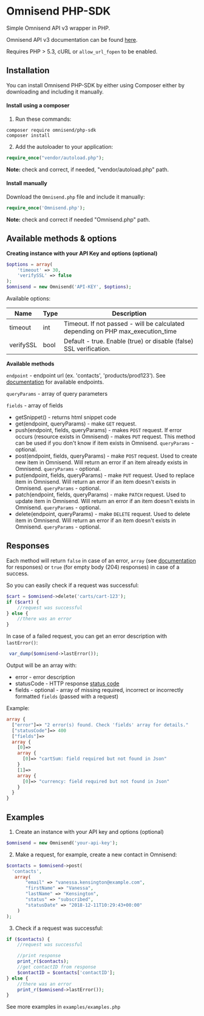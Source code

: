 Omnisend PHP-SDK
=============

Simple Omnisend API v3 wrapper in PHP.

Omnisend API v3 documentation can be found [here](https://api-docs.omnisend.com/).

Requires PHP > 5.3, cURL or ``allow_url_fopen`` to be enabled.

Installation
------------

You can install Omnisend PHP-SDK by either using Composer either by downloading and including it manually.

#### Install using a composer

1. Run these commands:

```
composer require omnisend/php-sdk
composer install
```

2. Add the autoloader to your application:
```php
require_once("vendor/autoload.php");
```
**Note:** check and correct, if needed, "vendor/autoload.php" path.


#### Install manually

Download the `Omnisend.php` file and include it manually:

```php
require_once('Omnisend.php'); 
```
**Note:** check and correct if needed "Omnisend.php" path.

Available methods & options
--------
**Creating instance with your API Key and options (optional)**
```php
$options = array(
    'timeout' => 30,
    'verifySSL' => false
);
$omnisend = new Omnisend('API-KEY', $options);
```

Available options:

|Name|Type|Description|
|---|---|---|
|timeout|int|Timeout. If not passed - will be calculated depending on PHP max_execution_time
|verifySSL|bool|Default - true. Enable (true) or disable (false) SSL verification.

**Available methods**

`endpoint` - endpoint url (ex. 'contacts', 'products/prod123'). See [documentation](https://api-docs.omnisend.com/) for available endpoints.

`queryParams` - array of query parameters

`fields` - array of fields

* getSnippet() - returns html snippet code
* get(endpoint, queryParams) - make `GET` request.
* push(endpoint, fields, queryParams) - makes `POST` request. If error occurs (resource exists in Omnisend) - makes `PUT` request. This method can be used if you don't know if item exists in Omnisend. `queryParams` - optional.
* post(endpoint, fields, queryParams) - make `POST` request. Used to create new item in Omnisend. Will return an error if an item already exists in Omnisend. `queryParams` - optional.
* put(endpoint, fields, queryParams) - make `PUT` request. Used to replace item in Omnisend. Will return an error if an item doesn't exists in Omnisend. `queryParams` - optional.
* patch(endpoint, fields, queryParams) - make `PATCH` request. Used to update item in Omnisend. Will return an error if an item doesn't exists in Omnisend. `queryParams` - optional.
* delete(endpoint, queryParams)  - make `DELETE` request. Used to delete item in Omnisend. Will return an error if an item doesn't exists in Omnisend. `queryParams` - optional.

Responses
--------

Each method will return `false` in case of an error, `array` (see [documentation](https://api-docs.omnisend.com/) for responses) or `true` (for empty body (204) responses) in case of a success.

So you can easily check if a request was successful:
```php
$cart = $omnisend->delete('carts/cart-123');
if ($cart) {
    //request was successful
} else {
    //there was an error
}
```

In case of a failed request, you can get an error description with `lastError()`:
```php
 var_dump($omnisend->lastError());
 ```

Output will be an array with:
* error - error description
* statusCode - HTTP response [status code](https://api-docs.omnisend.com/v3/overview/responses)
* fields - optional - array of missing required, incorrect or incorrectly formatted `fields` (passed with a request)

Example:

```php
array {
  ["error"]=> "2 error(s) found. Check 'fields' array for details."
  ["statusCode"]=> 400
  ["fields"]=>
  array {
    [0]=>
    array {
      [0]=> "cartSum: field required but not found in Json"
    }
    [1]=>
    array {
      [0]=> "currency: field required but not found in Json"
    }
  }
}
```

Examples
--------

1. Create an instance with your API key and options (optional)

```php
$omnisend = new Omnisend('your-api-key');
```

2. Make a request, for example, create a new contact in Omnisend:

```php
$contacts = $omnisend->post(
  'contacts',
   array(
       "email" => "vanessa.kensington@example.com", 
       "firstName" => "Vanessa", 
       "lastName" => "Kensington", 
       "status" => "subscribed", 
       "statusDate" => "2018-12-11T10:29:43+00:00"
    )
);
```
3. Check if a request was successful:

```php
if ($contacts) {
    //request was successful

    //print response
    print_r($contacts); 
    //get contactID from response
    $contactID = $contacts['contactID'];
} else {
    //there was an error
    print_r($omnisend->lastError());
}
```

See more examples in `examples/examples.php`

